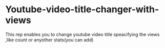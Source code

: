 # Youtube-video-title-changer-with-views
This rep enables you to change youtube video title speacifying the views ,like count or anyother stats(you can add)
